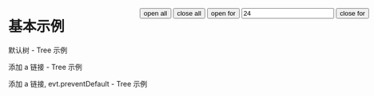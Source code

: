# 基本示例

<div style="position:fixed; right: 10px; top: 60px;">
    <dl>
        <dd>
        <button type="button" class="js_open_all">open all</button>
        <button type="button" class="js_close_all">close all</button>
        <button type="button" class="js_open_for" data_target="#open_to_val">open for</button>
        <input type="text" value="24" id="open_to_val" />
        <button type="button" class="js_close_for" data_target="#open_to_val">close for</button>
        </dd>
    </dl>
</div>
<dl>
    <dt>默认树 - Tree 示例</dt>
    <dd>
        <div id="tree_box" class="tree_container"></div>
    </dd>
</dl>
<dl>
    <dt>添加 a 链接 - Tree 示例</dt>
    <dd>
        <div id="tree_box1" class="tree_container"></div>
    </dd>
</dl>
<dl>
    <dt>添加 a 链接, evt.preventDefault - Tree 示例</dt>
    <dd>
        <div id="tree_box2" class="tree_container"></div>
    </dd>
</dl>

<link href='{{path}}/res/default/style.css' rel='stylesheet' />
<script>
    requirejs( [ '{{module}}' ], function( Tree ){
        var _queryNode = JC.f.getUrlParam( 'node' );

        var treeData = {
            data: {"24":[["25","\u4e8c\u7ec4\u4e00\u961f"],["26","\u4e8c\u7ec4\u4e8c\u961f"],["27","\u4e8c\u7ec4\u4e09\u961f"]],"23":[["24","\u9500\u552e\u4e8c\u7ec4"],["28","\u552e\u524d\u5ba1\u6838\u7ec4"]]},
		    root: ["23",'客户发展部']
		};
        var _tree = new JC.Tree( $('#tree_box'), treeData );
            _tree.init();
            _queryNode && _tree.open( _queryNode );
            _tree.on('change', function( _evt ){
                var _p = $(this);
                JC.log( 'tree click:', _p.html(), _p.attr('dataid'), _p.attr('dataname') );
            });


        var treeData = {
            data: {"24":[["25","\u4e8c\u7ec4\u4e00\u961f"],["26","\u4e8c\u7ec4\u4e8c\u961f"],["27","\u4e8c\u7ec4\u4e09\u961f"]],"23":[["28","\u9500\u552e\u4e8c\u7ec4"],["24","\u552e\u524d\u5ba1\u6838\u7ec4"]]},
		    root: ["23",'客户发展部']
		};
        var _tree = new JC.Tree( $('#tree_box1'), treeData );
            _tree.on('RenderLabel', function( _data ){
                var _node = $(this);
                _node.html( JC.f.printf( '<a href="?node={0}" dataid="{0}">{1}</a>', _data[0], _data[1] ) );
            });
            _tree.init();
            _queryNode && _tree.open( _queryNode );


        var treeData = {
            data: {"24":[["25","\u4e8c\u7ec4\u4e00\u961f"],["26","\u4e8c\u7ec4\u4e8c\u961f"],["27","\u4e8c\u7ec4\u4e09\u961f"]],"23":[["28","\u9500\u552e\u4e8c\u7ec4"],["24","\u552e\u524d\u5ba1\u6838\u7ec4"]]},
		    root: ["23",'客户发展部']
		};
        var _tree = new JC.Tree( $('#tree_box2'), treeData );
            _tree.on('RenderLabel', function( _data ){
                var _node = $(this);
                _node.html( JC.f.printf( '<a href="javascript:" dataid="{0}">{1}</a>', _data[0], _data[1] ) );
            });
            _tree.on('change', function( _evt ){
                var _p = $(this);
                JC.log( 'tree click:', _p.html(), _p.attr('dataid'), _p.attr('dataname') );
            });
            _tree.init();
            _queryNode && _tree.open( _queryNode );
    });

    $(document).delegate('button.js_open_all', 'click', function(){
        $('div.tree_container').each( function(){
            JC.Tree.getInstance( this ) && JC.Tree.getInstance(this).open();
        });
    });

    $(document).delegate('button.js_close_all', 'click', function(){
        $('div.tree_container').each( function(){
            JC.Tree.getInstance( this ) && JC.Tree.getInstance(this).close();
        });
    });

    $(document).delegate('button.js_open_for', 'click', function(){
    
        var _tgr = $(this).attr('data_target');
        if( !_tgr ) return;
        _tgr = $.trim( $( _tgr ).val() );

        $('div.tree_container').each( function(){
            JC.Tree.getInstance( this ) && JC.Tree.getInstance(this).open( _tgr );
        });
    });

    $(document).delegate('button.js_close_for', 'click', function(){
    
        var _tgr = $(this).attr('data_target');
        if( !_tgr ) return;
        _tgr = $.trim( $( _tgr ).val() );

        $('div.tree_container').each( function(){
            JC.Tree.getInstance( this ) && JC.Tree.getInstance(this).close( _tgr );
        });
    });
</script>
